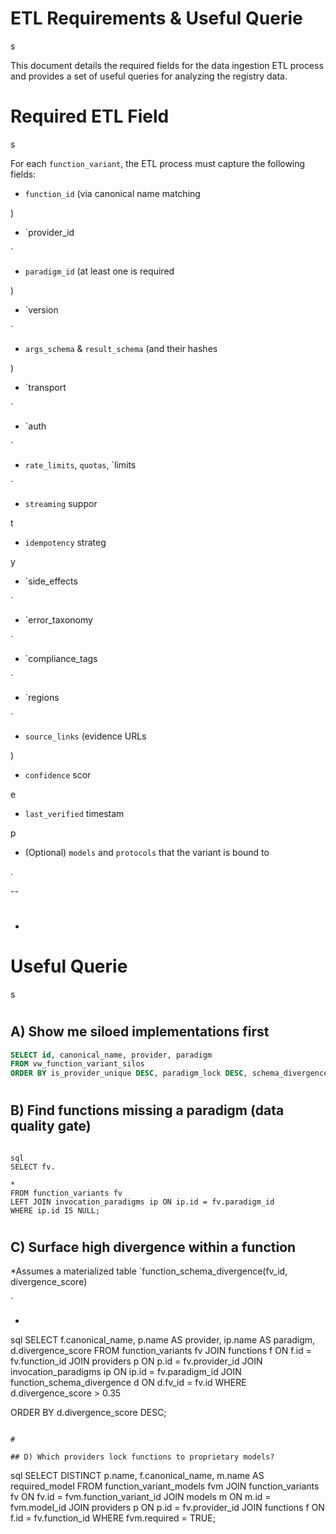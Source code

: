 

# ETL Requirements & Useful Querie

s

This document details the required fields for the data ingestion ETL process and provides a set of useful queries for analyzing the registry data.

#

# Required ETL Field

s

For each `function_variant`, the ETL process must capture the following fields:

- `function_id` (via canonical name matching

)

- `provider_id

`

- `paradigm_id` (at least one is required

)

- `version

`

- `args_schema` & `result_schema` (and their hashes

)

- `transport

`

- `auth

`

- `rate_limits`, `quotas`, `limits

`

- `streaming` suppor

t

- `idempotency` strateg

y

- `side_effects

`

- `error_taxonomy

`

- `compliance_tags

`

- `regions

`

- `source_links` (evidence URLs

)

- `confidence` scor

e

- `last_verified` timestam

p

- (Optional) `models` and `protocols` that the variant is bound to

.

--

- #

# Useful Querie

s

#

## A) Show me siloed implementations first

```sql
SELECT id, canonical_name, provider, paradigm
FROM vw_function_variant_silos
ORDER BY is_provider_unique DESC, paradigm_lock DESC, schema_divergence DESC NULLS LAST;

```

#

## B) Find functions missing a paradigm (data quality gate)

```

sql
SELECT fv.

*
FROM function_variants fv
LEFT JOIN invocation_paradigms ip ON ip.id = fv.paradigm_id
WHERE ip.id IS NULL;

```

#

## C) Surface high divergence within a function

*Assumes a materialized table `function_schema_divergence(fv_id, divergence_score)

`

* ```

sql
SELECT f.canonical_name, p.name AS provider, ip.name AS paradigm, d.divergence_score
FROM function_variants fv
JOIN functions f ON f.id = fv.function_id
JOIN providers p ON p.id = fv.provider_id
JOIN invocation_paradigms ip ON ip.id = fv.paradigm_id
JOIN function_schema_divergence d ON d.fv_id = fv.id
WHERE d.divergence_score > 0.35

ORDER BY d.divergence_score DESC;

```

#

## D) Which providers lock functions to proprietary models?

```

sql
SELECT DISTINCT p.name, f.canonical_name, m.name AS required_model
FROM function_variant_models fvm
JOIN function_variants fv ON fv.id = fvm.function_variant_id
JOIN models m ON m.id = fvm.model_id
JOIN providers p ON p.id = fv.provider_id
JOIN functions f ON f.id = fv.function_id
WHERE fvm.required = TRUE;

```
